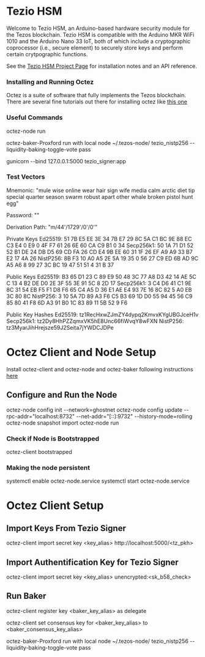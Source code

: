 # Tezio HSM

Welcome to Tezio HSM, an Arduino-based hardware security module for the Tezos blockchain. Tezio HSM is compatible with the Arduino MKR WiFi 1010 and the Arduino Nano 33 IoT, both of which include a cryptographic coprocessor (i.e., secure element) to securely store keys and perform certain crytpographic functions. 

See the [Tezio HSM Project Page](https://tezio.cc/pages/tezio_wallet.html) for installation notes and an API reference. 



### Installing and Running Octez

Octez is a suite of software that fully implements the Tezos blockchain. There are several fine tutorials out there for installing octez like [this one](https://tezos.gitlab.io/index.html)

### Useful Commands

octez-node run

octez-baker-Proxford run with local node ~/.tezos-node/ tezio_nistp256 --liquidity-baking-toggle-vote pass

gunicorn --bind 127.0.0.1:5000 tezio_signer:app

### Test Vectors

Mnemonic: "mule wise online wear hair sign wife media calm arctic diet tip special quarter season swarm robust apart other whale broken pistol hunt egg"

Password: "" 

Derivation Path: "m/44'/1729'/0'/0'"
 
Private Keys
 Ed25519: 51 7B E5 EE 3E 34 7B E7 29 8C 5A C1 BC 9E 88 EC C3 E4 0 E9 0 4F F7 61 26 6E 60 CA C9 B1 0 34 
 Secp256k1: 50 1A 71 D1 52 52 B1 DE 24 DB D5 69 CD FA 26 CD E4 9B EE 60 31 1F 26 EF A9 A9 33 B7 E2 17 4A 26 
 NistP256: 8B F3 10 A0 A5 2E 5A 19 35 0 56 27 C9 ED 6B AD 9C A5 A6 8 99 27 3C BC 19 47 51 51 4 31 B 37 
 
 Public Keys
 Ed25519: B3 65 D1 23 C 89 E9 50 48 3C 77 A8 D3 42 14 AE 5C C 13 4 B2 DE D0 2E 3F 55 3E 91 5C 8 2D 17 
 Secp256k1: 3 C4 D6 41 C1 9E 8C 31 54 EB F5 F1 D8 F6 65 C4 A5 D 36 E1 AE E4 93 7E 16 8C 82 5 A0 EB 3C 80 8C 
 NistP256: 3 10 5A 7D 89 A3 F6 C5 B3 69 1D D0 55 94 45 56 C9 85 80 41 F8 6D A3 91 B0 1C 83 89 11 5B 52 9 F6 
 
 Public Key Hashes
 Ed25519: tz1RecHxwZJmZY4dypq2KmvxKYgUBGJceH1v
 Secp256k1: tz2Dy8HhPZZqmxVK5hE8Unc66fiWvqY8wFXN
 NistP256: tz3MyarJihHrejsze59J2Seita7jYWDCJDPe

 
# Octez Client and Node Setup

Install octez-client and octez-node and octez-baker following instructions [here](https://tezos.gitlab.io/introduction/howtoget.html)

## Configure and Run the Node

octez-node config init --network=ghostnet
octez-node config update --rpc-addr="localhost:8732" --net-addr="[::]:9732" --history-mode=rolling
octez-node snapshot import <FILE>
octez-node run

### Check if Node is Bootstrapped

octez-client bootstrapped

### Making the node persistent

systemctl enable octez-node.service
systemctl start octez-node.service

# Octez Client Setup

## Import Keys From Tezio Signer

octez-client import secret key <key_alias> http://localhost:5000/<tz_pkh>

## Import Authentification Key for Tezio Signer

octez-client import secret key <key_alias> unencrypted:<sk_b58_check>

## Run Baker

octez-client register key <baker_key_alias> as delegate

octez-client set consensus key for <baker_key_alias> to <baker_consensus_key_alias>

octez-baker-Proxford run with local node ~/.tezos-node/ tezio_nistp256 --liquidity-baking-toggle-vote pass